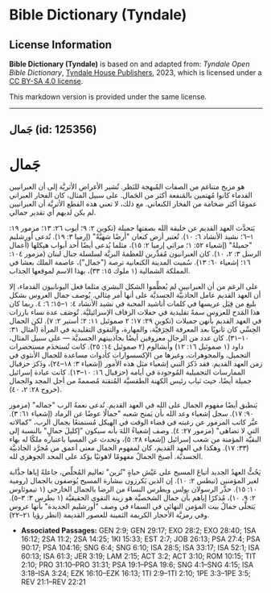 # Bible Dictionary (Tyndale)

## License Information

**Bible Dictionary (Tyndale)** is based on and adapted from: _Tyndale Open Bible Dictionary_, [Tyndale House Publishers](https://tyndaleopenresources.com/), 2023, which is licensed under a [CC BY-SA 4.0 license](https://creativecommons.org/licenses/by-sa/4.0/legalcode.en).

This markdown version is provided under the same license.



--------------------------------

## جَمال (id: 125356)

جَمال
=====

هو مزيج متناغم من الصفات المُبهجة للنَظر. تُشير الأغراض الأثريَّة إلى أن العبرانيين القدماء كانوا مُهتمين بالمَنفعة أكثر من الجَمال. على سبيل المثال، كان الفخار العبراني عمومًا أكثر ضخامة من الفخار الكنعاني. مع ذلك، لا تعني هذه القطع الأثريَّة أن العبرانيين لم يكن لديهم أي تقدير جمالي.

يَتحدَّث العهد القديم عن خليقة الله بصفتها جميلة (تكوين ٢: ٩؛ أيوب ٢٦: ١٣؛ مزمور ١٩: ١–٦؛ نشيد الأنشاد ٦: ١٠). تُعتبر أرض كنعان "أرضًا شهيَّةً" (إرميا ٣: ١٩). تُدعى أورشليم "جميلةً" (إشعياء ٥٢: ١؛ مراثي إرميا ٢: ١٥)، مثلما يُدعى أيضًا أحد أبواب هيكلها (أعمال الرسل ٣: ٢، ١٠). كان العبرانيون مُقدِّرين للعظمةَ البريَّة لسلسلة جبال لبنان (مزمور ١٠٤: ١٦؛ إشعياء ٦٠: ١٣). سُميت المدينة الكنعانية ترصة ("جمال")، عاصمة الملك بعشا في المملكة الشمالية (١ ملوك ١٥: ٣٣)، بهذا الاسم لموقعها الجذاب.

على الرغم من أن العبرانيين لم يُعظِّموا الشكل البشري مثلما فعل اليونانيون القدماء، إلا أن العهد القديم عامل الجاذبيَّة الجسديَّة على أنها أمر مِثالي. يُوصف جمال العروس بشكل بليغ من قِبَل عريسها في كلمات أناشيد المحبة في نشيد الأنشاد ٤: ١–١٥؛ ٦: ٤. ربما كان هذا المَدح للعروس سمةً تقليدية في حفلات الزفاف الإسرائيليَّة. تُوصَف عدة نساء بارزات في العهد القديم بأنهن جميلات (تكوين ٢٩: ١٧؛ ٢ صموئيل ١١: ٢؛ أستير ٢: ٧). لكن الجمال الحِسِّي كان ثانويًا بعد المعرفة الحِرَفيَّة، والمهارة، والتقوى التقليدية في المرأة (أمثال ٣١: ١٠–٣١). كان عدد من الرجال معروفين أيضًا بجاذبيتهم الجسديَّة — على سبيل المثال، داود (١ صموئيل ١٦: ١٢) وأبشالوم (٢ صموئيل ١٤: ٢٥). كانت تُستخدَم مستحضرات التجميل، والمجوهرات، وغيرها من الإكسسوارات كأدوات مساعدة للجمال الأنثوي في زمن العهد القديم. فقد ذَكرَ النبي إشعياء مثل هذه الأمور (إشعياء ٣: ١٨–٢٤)، وذَكرَ حزقيال الممارسات التجميلية المُوجودة في أيامه (حزقيال ١٦: ١٠–١٣). كانت عبادة إسرائيل جميلة أيضًا، حيث ثياب رئيس الكهنة الطقسيَّة المُتقنة مُصممةً من أجل المجد والجمال (خروج ٢٨: ٢، ٤٠).

يَنطبق أيضًا مفهوم الجمال على الله في العهد القديم. تُدعى نعمةُ الرب "جماله" (مزمور ٩٠: ١٧). سجل إشعياء وعد الله بأن يَمنح شعبه "جمالًا عوضًا عن الرماد (إشعياء ٦١: ٣). عبَّر كاتب المزمور عن رغبته في قضاء الوقت في الهيكل مُستمتعًا بجمال الرب، "كمالاته التي لا تضاهى" (مزمور ٢٧: ٤). وصف إشعياءُ اللهَ بأنه سيكون "إكليلَ جمالٍ" بالنسبة إلى البقيَّة المؤمنة من شعب إسرائيل (إشعياء ٢٨: ٥)، وتحدث عن المسيا باعتباره ملكًا له بهاء (٣٣: ١٧). وهكذا في العهد القديم، كان لمفهوم الجمال معنى أعمق من مُجرَّد الجاذبيَّة الجسديَّة. أصبحَ الجمالُ مفهومًا لاهوتيًا يؤكد على المجد الجوهري لله.

يَحُثُّ العهدُ الجديد أتباعَ المسيح على عَيْش حياةٍ "تُزين" تعاليم المُخلِّص، جاعلةً إياها جذَّابة لغير المؤمنين (تيطس ٢: ١٠). إن الذين يَكرزون ببشارة المسيح يُوصفون بالجمال (رومية ١٠: ١٥). حذَّر الرسولان بولس وبطرس النساءَ من الرضا بالجمال الخارجي (١ تيموثاوس ٢: ٩، ١٠)، مُذكرًا إياهم بأن جمال الشخصيَّة هو زينة التقوى الحقيقيَّة (١ بطرس ٣: ٣–٥). يَتجلَّى جمالُ بيت المؤمن النهائي في السماء في وصف "أورشليم الجديدة" بأنها عروس وفي رمزيَّة الأحجار الكريمة الثمينة للعصور القديمة (انظر رؤيا ٢١–٢٢).

* **Associated Passages:** GEN 2:9; GEN 29:17; EXO 28:2; EXO 28:40; 1SA 16:12; 2SA 11:2; 2SA 14:25; 1KI 15:33; EST 2:7; JOB 26:13; PSA 27:4; PSA 90:17; PSA 104:16; SNG 6:4; SNG 6:10; ISA 28:5; ISA 33:17; ISA 52:1; ISA 60:13; ISA 61:3; JER 3:19; LAM 2:15; ACT 3:2; ACT 3:10; ROM 10:15; TIT 2:10; PRO 31:10–PRO 31:31; PSA 19:1–PSA 19:6; SNG 4:1–SNG 4:15; ISA 3:18–ISA 3:24; EZK 16:10–EZK 16:13; 1TI 2:9–1TI 2:10; 1PE 3:3–1PE 3:5; REV 21:1–REV 22:21

